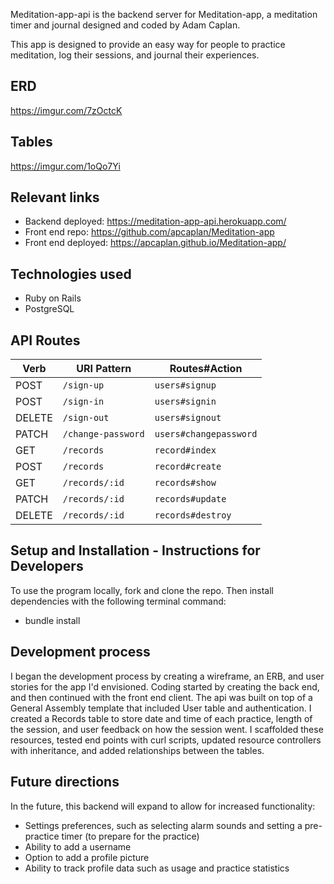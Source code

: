 Meditation-app-api is the backend server for Meditation-app, a meditation timer and journal designed and coded by Adam Caplan.

This app is designed to provide an easy way for people to practice meditation, log their sessions, and journal their experiences.

## ERD
https://imgur.com/7zOctcK

## Tables
https://imgur.com/1oQo7Yi

## Relevant links
- Backend deployed: https://meditation-app-api.herokuapp.com/
- Front end repo: https://github.com/apcaplan/Meditation-app
- Front end deployed: https://apcaplan.github.io/Meditation-app/

## Technologies used
- Ruby on Rails
- PostgreSQL

## API Routes
| Verb   | URI Pattern               | Routes#Action           |
|--------|---------------------------|-------------------------|
| POST   | `/sign-up`                | `users#signup`          |
| POST   | `/sign-in`                | `users#signin`          |
| DELETE | `/sign-out`               | `users#signout`         |
| PATCH  | `/change-password`        | `users#changepassword`  |
| GET    | `/records`                | `record#index`          |
| POST   | `/records`                | `record#create`         |
| GET    | `/records/:id`            | `records#show`          |
| PATCH  | `/records/:id`            | `records#update`        |
| DELETE | `/records/:id`            | `records#destroy`       |


## Setup and Installation - Instructions for Developers
To use the program locally, fork and clone the repo. Then install dependencies with the following terminal command:
- bundle install

## Development process
I began the development process by creating a wireframe, an ERB, and user stories for the app I'd envisioned. Coding started by creating the back end, and then continued with the front end client. The api was built on top of a General Assembly template that included User table and authentication. I created a Records table to store date and time of each practice, length of the session, and user feedback on how the session went. I scaffolded these resources, tested end points with curl scripts, updated resource controllers with inheritance, and added relationships between the tables.

## Future directions
In the future, this backend will expand to allow for increased functionality:
- Settings preferences, such as selecting alarm sounds and setting a pre-practice timer (to prepare for the practice)
- Ability to add a username
- Option to add a profile picture
- Ability to track profile data such as usage and practice statistics

